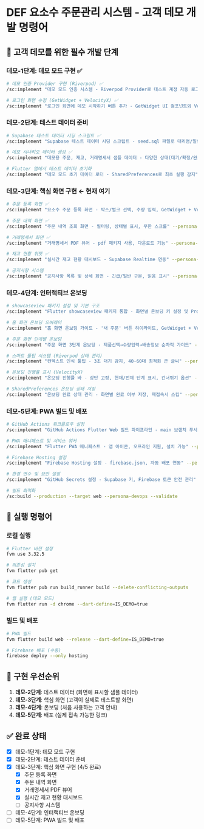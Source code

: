 # DEF 요소수 주문관리 시스템 - 고객 데모 개발 명령어

## 🎯 고객 데모를 위한 필수 개발 단계

### 데모-1단계: 데모 모드 구현 ✅
```bash
# 데모 인증 Provider 구현 (Riverpod) ✅
/sc:implement "데모 모드 인증 시스템 - Riverpod Provider로 테스트 계정 자동 로그인" --persona-backend --c7 --seq

# 로그인 화면 수정 (GetWidget + VelocityX) ✅
/sc:implement "로그인 화면에 데모 시작하기 버튼 추가 - GetWidget UI 컴포넌트와 VelocityX 활용" --persona-frontend --c7 --validate
```

### 데모-2단계: 테스트 데이터 준비
```bash
# Supabase 테스트 데이터 시딩 스크립트 ✅
/sc:implement "Supabase 테스트 데이터 시딩 스크립트 - seed.sql 파일로 대리점/일반 거래처 데이터 생성" --persona-backend --c7 --seq

# 데모 시나리오 데이터 생성 ✅
/sc:implement "데모용 주문, 재고, 거래명세서 샘플 데이터 - 다양한 상태(대기/확정/완료)의 주문 데이터" --persona-backend --validate

# Flutter 앱에서 테스트 데이터 초기화
/sc:implement "데모 모드 초기 데이터 로더 - SharedPreferences로 최초 실행 감지" --persona-backend --c7
```

### 데모-3단계: 핵심 화면 구현 ← 현재 여기
```bash
# 주문 등록 화면 ✅
/sc:implement "요소수 주문 등록 화면 - 박스/벌크 선택, 수량 입력, GetWidget + VelocityX" --persona-frontend --c7 --validate

# 주문 내역 화면 ✅
/sc:implement "주문 내역 조회 화면 - 필터링, 상태별 표시, 무한 스크롤" --persona-frontend --c7 --seq

# 거래명세서 화면 ✅
/sc:implement "거래명세서 PDF 뷰어 - pdf 패키지 사용, 다운로드 기능" --persona-frontend --c7 --validate

# 재고 현황 위젯 ✅
/sc:implement "실시간 재고 현황 대시보드 - Supabase Realtime 연동" --persona-backend --c7 --seq

# 공지사항 시스템
/sc:implement "공지사항 목록 및 상세 화면 - 긴급/일반 구분, 읽음 표시" --persona-frontend --c7
```

### 데모-4단계: 인터랙티브 온보딩
```bash
# showcaseview 패키지 설정 및 기본 구조
/sc:implement "Flutter showcaseview 패키지 통합 - 화면별 온보딩 키 설정 및 Provider 구조" --persona-frontend --c7 --validate

# 홈 화면 온보딩 오버레이
/sc:implement "홈 화면 온보딩 가이드 - '새 주문' 버튼 하이라이트, GetWidget + VelocityX 스타일링" --persona-frontend --c7 --magic

# 주문 화면 단계별 온보딩
/sc:implement "주문 화면 3단계 온보딩 - 제품선택→수량입력→배송정보 순차적 가이드" --persona-frontend --seq --validate

# 스마트 툴팁 시스템 (Riverpod 상태 관리)
/sc:implement "컨텍스트 인식 툴팁 - 3초 대기 감지, 40-60대 최적화 큰 글씨" --persona-frontend --c7 --seq --think

# 온보딩 진행률 표시 (VelocityX)
/sc:implement "온보딩 진행률 바 - 상단 고정, 현재/전체 단계 표시, 건너뛰기 옵션" --persona-frontend --persona-mentor --c7

# SharedPreferences 온보딩 상태 저장
/sc:implement "온보딩 완료 상태 관리 - 화면별 완료 여부 저장, 재접속시 스킵" --persona-backend --c7
```

### 데모-5단계: PWA 빌드 및 배포
```bash
# GitHub Actions 워크플로우 설정
/sc:implement "GitHub Actions Flutter Web 빌드 파이프라인 - main 브랜치 푸시시 자동 빌드" --persona-devops --c7 --seq

# PWA 매니페스트 및 서비스 워커
/sc:implement "Flutter PWA 매니페스트 - 앱 아이콘, 오프라인 지원, 설치 가능" --persona-frontend --c7 --validate

# Firebase Hosting 설정
/sc:implement "Firebase Hosting 설정 - firebase.json, 자동 배포 연동" --persona-devops --validate

# 환경 변수 및 보안 설정
/sc:implement "GitHub Secrets 설정 - Supabase 키, Firebase 토큰 안전 관리" --persona-security --seq

# 빌드 최적화
/sc:build --production --target web --persona-devops --validate
```

## 🚀 실행 명령어

### 로컬 실행
```bash
# Flutter 버전 설정
fvm use 3.32.5

# 의존성 설치
fvm flutter pub get

# 코드 생성
fvm flutter pub run build_runner build --delete-conflicting-outputs

# 웹 실행 (데모 모드)
fvm flutter run -d chrome --dart-define=IS_DEMO=true
```

### 빌드 및 배포
```bash
# PWA 빌드
fvm flutter build web --release --dart-define=IS_DEMO=true

# Firebase 배포 (수동)
firebase deploy --only hosting
```

## 📌 구현 우선순위

1. **데모-2단계**: 테스트 데이터 (화면에 표시할 샘플 데이터)
2. **데모-3단계**: 핵심 화면 (고객이 실제로 테스트할 화면)
3. **데모-4단계**: 온보딩 (처음 사용하는 고객 안내)
4. **데모-5단계**: 배포 (실제 접속 가능한 링크)

## ✅ 완료 상태
- [x] 데모-1단계: 데모 모드 구현
- [x] 데모-2단계: 테스트 데이터 준비
- [x] 데모-3단계: 핵심 화면 구현 (4/5 완료)
  - [x] 주문 등록 화면
  - [x] 주문 내역 화면  
  - [x] 거래명세서 PDF 뷰어
  - [x] 실시간 재고 현황 대시보드
  - [ ] 공지사항 시스템
- [ ] 데모-4단계: 인터랙티브 온보딩
- [ ] 데모-5단계: PWA 빌드 및 배포